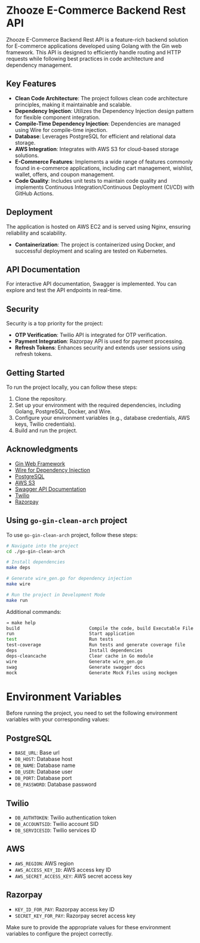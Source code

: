 # Zhooze E-Commerce Backend Rest API
Zhooze E-Commerce Backend Rest API is a feature-rich backend solution for E-commerce applications developed using Golang with the Gin web framework. This API is designed to efficiently handle routing and HTTP requests while following best practices in code architecture and dependency management.

## Key Features
- **Clean Code Architecture**: The project follows clean code architecture principles, making it maintainable and scalable.
- **Dependency Injection**: Utilizes the Dependency Injection design pattern for flexible component integration.
- **Compile-Time Dependency Injection**: Dependencies are managed using Wire for compile-time injection.
- **Database**: Leverages PostgreSQL for efficient and relational data storage.
- **AWS Integration**: Integrates with AWS S3 for cloud-based storage solutions.
- **E-Commerce Features**: Implements a wide range of features commonly found in e-commerce applications, including cart management, wishlist, wallet, offers, and coupon management.
- **Code Quality**: Includes unit tests to maintain code quality and implements Continuous Integration/Continuous Deployment (CI/CD) with GitHub Actions.

## Deployment

The application is hosted on AWS EC2 and is served using Nginx, ensuring reliability and scalability.

- **Containerization**: The project is containerized using Docker, and successful deployment and scaling are tested on Kubernetes.

## API Documentation

For interactive API documentation, Swagger is implemented. You can explore and test the API endpoints in real-time.

## Security

Security is a top priority for the project:

- **OTP Verification**: Twilio API is integrated for OTP verification.
- **Payment Integration**: Razorpay API is used for payment processing.
- **Refresh Tokens**: Enhances security and extends user sessions using refresh tokens.

## Getting Started

To run the project locally, you can follow these steps:

1. Clone the repository.
2. Set up your environment with the required dependencies, including Golang, PostgreSQL, Docker, and Wire.
3. Configure your environment variables (e.g., database credentials, AWS keys, Twilio credentials).
4. Build and run the project.


## Acknowledgments

- [Gin Web Framework](https://github.com/gin-gonic/gin)
- [Wire for Dependency Injection](https://github.com/google/wire)
- [PostgreSQL](https://www.postgresql.org/)
- [AWS S3](https://aws.amazon.com/s3/)
- [Swagger API Documentation](https://swagger.io/)
- [Twilio](https://www.twilio.com/)
- [Razorpay](https://razorpay.com/)


## Using `go-gin-clean-arch` project

To use `go-gin-clean-arch` project, follow these steps:

```bash
# Navigate into the project
cd ./go-gin-clean-arch

# Install dependencies
make deps

# Generate wire_gen.go for dependency injection
make wire

# Run the project in Development Mode
make run
```

Additional commands:
```bash
➔ make help
build                          Compile the code, build Executable File
run                            Start application
test                           Run tests
test-coverage                  Run tests and generate coverage file
deps                           Install dependencies
deps-cleancache                Clear cache in Go module
wire                           Generate wire_gen.go
swag                           Generate swagger docs
mock                           Generate Mock Files using mockgen
```

# Environment Variables

Before running the project, you need to set the following environment variables with your corresponding values:

## PostgreSQL

- `BASE_URL`: Base url
- `DB_HOST`: Database host
- `DB_NAME`: Database name
- `DB_USER`: Database user
- `DB_PORT`: Database port
- `DB_PASSWORD`: Database password

## Twilio

- `DB_AUTHTOKEN`: Twilio authentication token
- `DB_ACCOUNTSID`: Twilio account SID
- `DB_SERVICESID`: Twilio services ID

## AWS

- `AWS_REGION`: AWS region
- `AWS_ACCESS_KEY_ID`: AWS access key ID
- `AWS_SECRET_ACCESS_KEY`: AWS secret access key

## Razorpay

- `KEY_ID_FOR_PAY`: Razorpay access key ID
- `SECRET_KEY_FOR_PAY`: Razorpay secret access key

Make sure to provide the appropriate values for these environment variables to configure the project correctly.

